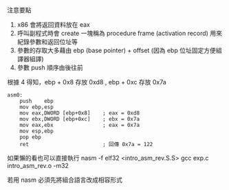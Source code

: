 注意要點
1. x86 會將返回資料放在 eax
2. 呼叫副程式時會 create 一塊稱為 procedure frame (activation record) 用來紀錄參數和返回位址等
3. 參數的存取大多藉由 ebp (base pointer) + offset (因為 ebp 位址固定方便組譯器組譯)
4. 參數 push 順序由後往前

根據 4 得知，ebp + 0x8 存放 0xd8 , ebp + 0xc 存放 0x7a

```
asm0:
	push	ebp
	mov	ebp,esp
	mov	eax,DWORD [ebp+0x8]    ; eax = 0xd8
	mov	ebx,DWORD [ebp+0xc]    ; ebx = 0x7a
	mov	eax,ebx                ; eax = 0x7a
	mov	esp,ebp
	pop	ebp	
	ret                        ; 回傳 0x7a = 122
```


如果懶的看也可以直接執行
nasm -f elf32 <intro_asm_rev.S.S>
gcc exp.c intro_asm_rev.o -m32

若用 nasm 必須先將組合語言改成相容形式

